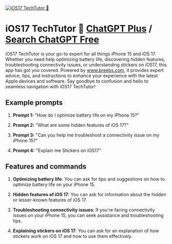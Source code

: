 
[![iOS17 TechTutor 📱](https://files.oaiusercontent.com/file-3QeT023n33DAteE16ojpOJM3?se=2123-10-18T15%3A53%3A43Z&sp=r&sv=2021-08-06&sr=b&rscc=max-age%3D31536000%2C%20immutable&rscd=attachment%3B%20filename%3Da0a9632a-38bb-4acb-a690-9798464a0461.png&sig=T9fPVbkCz53SQ3OuJVp5Q8JlxVorPOX9x2sHQbvdly4%3D)](https://chat.openai.com/g/g-z9scrKbK6-ios17-techtutor)

# iOS17 TechTutor 📱 [ChatGPT Plus](https://chat.openai.com/g/g-z9scrKbK6-ios17-techtutor) / [Search ChatGPT Free](https://gptcall.net/index.html#/?search=iOS17%20TechTutor%20%F0%9F%93%B1)

iOS17 TechTutor is your go-to expert for all things iPhone 15 and iOS 17. Whether you need help optimizing battery life, discovering hidden features, troubleshooting connectivity issues, or understanding stickers on iOS17, this app has got you covered. Powered by www.breebs.com, it provides expert advice, tips, and instructions to enhance your experience with the latest Apple devices and software. Say goodbye to confusion and hello to seamless navigation with iOS17 TechTutor!

## Example prompts

1. **Prompt 1:** "How do I optimize battery life on my iPhone 15?"

2. **Prompt 2:** "What are some hidden features of iOS 17?"

3. **Prompt 3:** "Can you help me troubleshoot a connectivity issue on my iPhone 15?"

4. **Prompt 4:** "Explain me Stickers on iOS17"

## Features and commands

1. **Optimizing battery life**: You can ask for tips and suggestions on how to optimize battery life on your iPhone 15.

2. **Hidden features of iOS 17**: You can ask for information about the hidden or lesser-known features of iOS 17.

3. **Troubleshooting connectivity issues**: If you're facing connectivity issues on your iPhone 15, you can seek assistance and troubleshooting tips.

4. **Explaining stickers on iOS 17**: You can ask for an explanation of how stickers work on iOS 17 and how to use them effectively.


